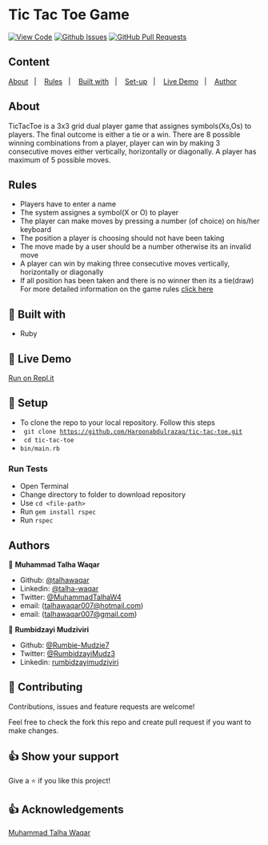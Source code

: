 # Tic Tac Toe Game

[![View Code](https://img.shields.io/badge/View%20-Code-green)]()
[![Github Issues](https://img.shields.io/badge/GitHub-Issues-orange)]()
[![GitHub Pull Requests](https://img.shields.io/badge/GitHub-Pull%20Requests-blue)]()

## Content

<a text-align="center" href="#about">About</a>&nbsp;&nbsp;&nbsp;|&nbsp;&nbsp;&nbsp;
<a href="#rules">Rules</a>&nbsp;&nbsp;&nbsp;|&nbsp;&nbsp;&nbsp;
<a href="#with">Built with</a>&nbsp;&nbsp;&nbsp;|&nbsp;&nbsp;&nbsp;
<a href="#setup">Set-up</a>&nbsp;&nbsp;&nbsp;|&nbsp;&nbsp;&nbsp;
<a href="#demo">Live Demo</a>&nbsp;&nbsp;&nbsp;|&nbsp;&nbsp;&nbsp;
<a href="#author">Author</a>

## About <a name = "about"></a>

TicTacToe is a 3x3 grid dual player game that assignes symbols(Xs,Os) to players. The final outcome is either a tie or a win. There are 8 possible winning combinations from a player, player can win by making 3 consecutive moves either vertically, horizontally or diagonally. A player has maximum of 5 possible moves.

## Rules <a name = "rules"></a>

- Players have to enter a name
- The system assignes a symbol(X or O) to player
- The player can make moves by pressing a number (of choice) on his/her keyboard
- The position a player is choosing should not have been taking
- The move made by a user should be a number otherwise its an invalid move
- A player can win by making three consecutive moves vertically, horizontally or diagonally
- If all position has been taken and there is no winner then its a tie(draw)
  For more detailed information on the game rules [click here ](https://www.thesprucecrafts.com/tic-tac-toe-game-rules-412170)

## 🔧 Built with<a name = "with"></a>

- Ruby

## 🔴 Live Demo <a name = "demo"></a>

[Run on Repl.it](https://repl.it/@Haroon136/tic-tac-toe#bin/main.rb)

## 🔨 Setup <a name = "setup"></a>

- To clone the repo to your local repository. Follow this steps
- <code> git clone https://github.com/Haroonabdulrazaq/tic-tac-toe.git</code>
- <code> cd tic-tac-toe</code>
- <code>bin/main.rb</code>

### Run Tests

- Open Terminal
- Change directory to folder to download repository
- Use `cd <file-path>`
- Run `gem install rspec`
- Run `rspec`

## Authors

👤 **Muhammad Talha Waqar**

- Github: [@talhawaqar](https://github.com/talhawaqar)
- Linkedin: [@talha-waqar](https://www.linkedin.com/in/talha-waqar-977257145/)
- Twitter: [@MuhammadTalhaW4](https://twitter.com/MuhammadTalhaW4)
- email: (talhawaqar007@hotmail.com)
- email: (talhawaqar007@gmail.com)

👤 **Rumbidzayi Mudziviri**

- Github: [@Rumbie-Mudzie7](https://github.com/Rumbie-Mudzie7)
- Twitter: [@RumbidzayiMudz3](https://twitter.com/RumbidzayiMudz3)
- Linkedin: [rumbidzayimudziviri](https://www.linkedin.com/in/rumbidzayi-mudziviri-792b4b85/)

## 🤝 Contributing

Contributions, issues and feature requests are welcome!

Feel free to check the fork this repo and create pull request if you want to make changes.

## 👍 Show your support

Give a ⭐️ if you like this project!

## :thumbsup: Acknowledgements

[Muhammad Talha Waqar](https://github.com/talhawaqar)<br>
